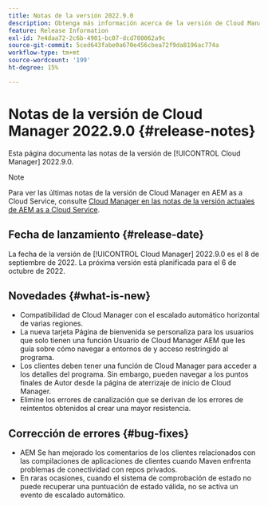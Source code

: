 ```yaml
---
title: Notas de la versión 2022.9.0
description: Obtenga más información acerca de la versión de Cloud Manager 2022.9.0.
feature: Release Information
exl-id: 7e4daa72-2c6b-4901-bc07-dcd780062a9c
source-git-commit: 5ced643fabe0a670e456cbea72f9da8196ac774a
workflow-type: tm+mt
source-wordcount: '199'
ht-degree: 15%

---
```


# Notas de la versión de Cloud Manager 2022.9.0 {#release-notes}

Esta página documenta las notas de la versión de [!UICONTROL Cloud Manager] 2022.9.0.

>[!NOTE]
>
>Para ver las últimas notas de la versión de Cloud Manager en AEM as a Cloud Service, consulte [Cloud Manager en las notas de la versión actuales de AEM as a Cloud Service](https://experienceleague.adobe.com/en/docs/experience-manager-cloud-service/content/release-notes/cloud-manager/current).

## Fecha de lanzamiento {#release-date}

La fecha de la versión de [!UICONTROL Cloud Manager] 2022.9.0 es el 8 de septiembre de 2022. La próxima versión está planificada para el 6 de octubre de 2022.

## Novedades {#what-is-new}

* Compatibilidad de Cloud Manager con el escalado automático horizontal de varias regiones.
* La nueva tarjeta Página de bienvenida se personaliza para los usuarios que solo tienen una función Usuario de Cloud Manager AEM que les guía sobre cómo navegar a entornos de y acceso restringido al programa.
* Los clientes deben tener una función de Cloud Manager para acceder a los detalles del programa. Sin embargo, pueden navegar a los puntos finales de Autor desde la página de aterrizaje de inicio de Cloud Manager.
* Elimine los errores de canalización que se derivan de los errores de reintentos obtenidos al crear una mayor resistencia.

## Corrección de errores {#bug-fixes}

* AEM Se han mejorado los comentarios de los clientes relacionados con las compilaciones de aplicaciones de clientes cuando Maven enfrenta problemas de conectividad con repos privados.
* En raras ocasiones, cuando el sistema de comprobación de estado no puede recuperar una puntuación de estado válida, no se activa un evento de escalado automático.

